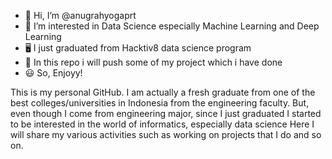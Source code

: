 - 👋 Hi, I’m @anugrahyogaprt
- 👀 I’m interested in Data Science especially Machine Learning and Deep Learning
- 🖥️ I just graduated from Hacktiv8 data science program
- 📁 In this repo i will push some of my project which i have done
- 😃 So, Enjoyy!


This is my personal GitHub. I am actually a fresh graduate from one of the best colleges/universities in Indonesia from the engineering faculty. But, even though I come from engineering major, since I just graduated I started to be interested in the world of informatics, especially data science Here I will share my various activities such as working on projects that I do and so on.

<!---
anugrahyogaprt/anugrahyogaprt is a ✨ special ✨ repository because its `README.md` (this file) appears on your GitHub profile.
You can click the Preview link to take a look at your changes.
--->
